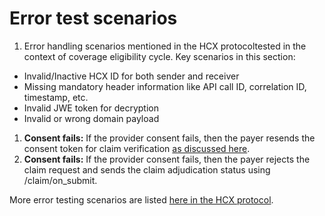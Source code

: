 # Error test scenarios

1. Error handling scenarios mentioned in the HCX protocoltested in the context of coverage eligibility cycle. Key scenarios in this section:&#x20;

* Invalid/Inactive HCX ID for both sender and receiver
* Missing mandatory header information like API call ID, correlation ID, timestamp, etc.
* Invalid JWE token for decryption
* Invalid or wrong domain payload

1. **Consent fails:** If the provider consent fails, then the payer resends the consent token for claim verification [as discussed here](https://docs.google.com/document/d/1z9hRQZ3X0a7\_B22mYQhSPVn5d10vk8iEn58r0fR-tlo/edit#heading=h.tx49wmixofzg).
2. **Consent fails:** If the provider consent fails, then the payer rejects the claim request and sends the claim adjudication status using /claim/on\_submit.

More error testing scenarios are listed [here in the HCX protocol](https://docs.hcxprotocol.io/hcx-technical-specifications/open-protocol/key-components-building-blocks/error-descriptions).
